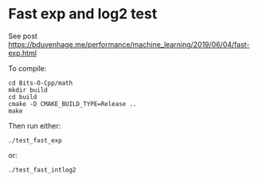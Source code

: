 # Fast exp and log2 test
See post https://bduvenhage.me/performance/machine_learning/2019/06/04/fast-exp.html

To compile:

```console
cd Bits-O-Cpp/math
mkdir build
cd build
cmake -D CMAKE_BUILD_TYPE=Release ..
make
```

Then run either:

```console
./test_fast_exp
```

or:

```console
./test_fast_intlog2
```

